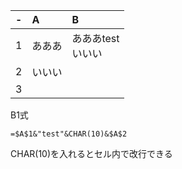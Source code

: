 |-|A|B|
|:--|:--|:--|
|1|あああ|あああtest<br>いいい|
|2|いいい||
|3|||

B1式
```
=$A$1&"test"&CHAR(10)&$A$2
```

CHAR(10)を入れるとセル内で改行できる<br>
